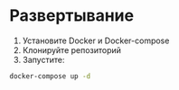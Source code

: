 # Развертывание

1. Установите Docker и Docker-compose
2. Клонируйте репозиторий
3. Запустите:
```bash
docker-compose up -d
